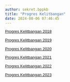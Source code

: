 ```yaml
---
author: sekret.bppkb
title: "Progres Kelitbangan"
date: 2024-08-06 07:46:45
---
```

<p style="line-height: 1.1;"><span style="font-size: 10pt; font-family: arial, helvetica, sans-serif;"><a href="https://drive.google.com/file/d/1UnnM4eKcGX2LpGmP2J5MBIWHsN0zKRQv/view?usp=sharing"><span style="vertical-align: inherit;"><span style="vertical-align: inherit;">Progres Kelitbangan 2018</span></span></a></span></p>

<p style="line-height: 1.1;"><span style="font-size: 10pt; font-family: arial, helvetica, sans-serif;"><a href="https://drive.google.com/file/d/1e2yvub-U76DyAzDoEMLy2273olPg2ESP/view?usp=sharing"><span style="vertical-align: inherit;"><span style="vertical-align: inherit;">Progres Kelitbangan 2019</span></span></a></span></p>

<p style="line-height: 1.1;"><span style="font-size: 10pt; font-family: arial, helvetica, sans-serif;"><a href="https://drive.google.com/file/d/1txpiMAb7rP5pHcmEz8L72Eq3QVLcZ9I1/view?usp=sharing"><span style="vertical-align: inherit;"><span style="vertical-align: inherit;">Progres Kelitbangan 2020</span></span></a></span></p>

<p style="line-height: 1.1;"><span style="font-size: 10pt; font-family: arial, helvetica, sans-serif;"><a href="https://drive.google.com/file/d/1Xm7W6TVPOrMo6hL9Z04rvU4klHN7nV2V/view?usp=sharing"><span style="vertical-align: inherit;"><span style="vertical-align: inherit;">Progres Kelitbangan 2021</span></span></a></span></p>

<p style="line-height: 1.1;"><span style="font-size: 10pt; font-family: arial, helvetica, sans-serif;"><a href="https://drive.google.com/file/d/119NN8_r4Yc7prz1fMu055eRkMI9vgA4w/view?usp=sharing"><span style="vertical-align: inherit;"><span style="vertical-align: inherit;">Progres Kelitbangan 2022</span></span></a></span></p>

<p style="line-height: 1.1;"><span style="font-size: 10pt; font-family: arial, helvetica, sans-serif;"><a href="https://drive.google.com/file/d/1knFF4ryfCe_8ZIThZnGq8M-9m_OYcR94/view?usp=sharing"><span style="vertical-align: inherit;"><span style="vertical-align: inherit;">Progres Kelitbangan 2023</span></span></a></span></p>
